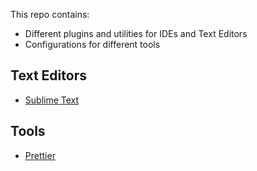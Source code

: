 This repo contains:
- Different plugins and utilities for IDEs and Text Editors
- Configurations for different tools

## Text Editors
- [Sublime Text](/sublime/README.md)

## Tools
- [Prettier](/prettier/README.md)
